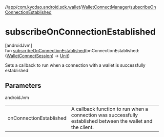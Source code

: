 //[app](../../../index.md)/[com.kycdao.android.sdk.wallet](../index.md)/[WalletConnectManager](index.md)/[subscribeOnConnectionEstablished](subscribe-on-connection-established.md)

# subscribeOnConnectionEstablished

[androidJvm]\
fun [subscribeOnConnectionEstablished](subscribe-on-connection-established.md)(onConnectionEstablished: ([WalletConnectSession](../-wallet-connect-session/index.md)) -&gt; [Unit](https://kotlinlang.org/api/latest/jvm/stdlib/kotlin/-unit/index.html))

Sets a callback to run when a connection with a wallet is successfully established

## Parameters

androidJvm

| | |
|---|---|
| onConnectionEstablished | A callback function to run when a connection was successfully established between the wallet and the client. |
